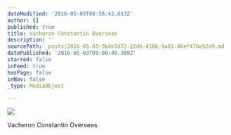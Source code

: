 ```yaml
---
dateModified: '2016-05-03T08:58:42.613Z'
author: []
published: true
title: Vacheron Constantin Overseas
description: ''
sourcePath: _posts/2016-05-03-3b4e7d72-22d6-4186-9a81-46ef478e52a9.md
datePublished: '2016-05-03T09:00:40.389Z'
starred: false
inFeed: true
hasPage: false
inNav: false
_type: MediaObject

---
```

![](https://the-grid-user-content.s3-us-west-2.amazonaws.com/9814756f-1583-4a19-abb0-9429f2f7dc32.jpg)

Vacheron Constantin Overseas